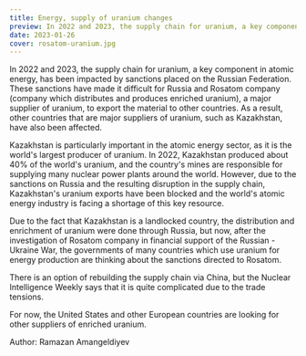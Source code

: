 ```yaml
---
title: Energy, supply of uranium changes
preview: In 2022 and 2023, the supply chain for uranium, a key component in atomic energy, has been impacted by sanctions placed on the Russian Federation. 
date: 2023-01-26
cover: rosatom-uranium.jpg
---
```

In 2022 and 2023, the supply chain for uranium, a key component in atomic energy, has been impacted by sanctions placed on the Russian Federation. These sanctions have made it difficult for Russia and Rosatom company (company which distributes and produces enriched uranium), a major supplier of uranium, to export the material to other countries. As a result, other countries that are major suppliers of uranium, such as Kazakhstan, have also been affected.

Kazakhstan is particularly important in the atomic energy sector, as it is the world's largest producer of uranium. In 2022, Kazakhstan produced about 40% of the world's uranium, and the country's mines are responsible for supplying many nuclear power plants around the world. However, due to the sanctions on Russia and the resulting disruption in the supply chain, Kazakhstan's uranium exports have been blocked and the world's atomic energy industry is facing a shortage of this key resource.

Due to the fact that Kazakhstan is a landlocked country, the distribution and enrichment of uranium were done through Russia, but now, after the investigation of Rosatom company in financial support of the Russian - Ukraine War, the governments of many countries which use uranium for energy production are thinking about the sanctions directed to Rosatom.

There is an option of rebuilding the supply chain via China, but the Nuclear Intelligence Weekly says that it is quite complicated due to the trade tensions. 

For now, the United States and other European countries are looking for other suppliers of enriched uranium.  

Author: Ramazan Amangeldiyev